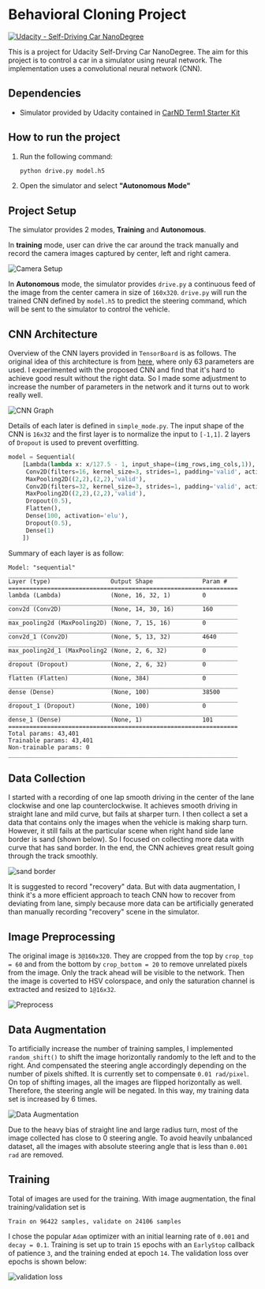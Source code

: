 # Behavioral Cloning Project

[![Udacity - Self-Driving Car NanoDegree](https://s3.amazonaws.com/udacity-sdc/github/shield-carnd.svg)](http://www.udacity.com/drive)

This is a project for Udacity Self-Drving Car NanoDegree. The aim for this project is to control a car in a simulator using neural network. The implementation uses a convolutional neural network (CNN).

## Dependencies

- Simulator provided by Udacity contained in [CarND Term1 Starter Kit](https://github.com/udacity/CarND-Term1-Starter-Kit)

## How to run the project

1. Run the following command:

    ``` bash
    python drive.py model.h5
    ```
2. Open the simulator and select **"Autonomous Mode"**

## Project Setup

The simulator provides 2 modes, **Training** and **Autonomous**.

In **training** mode, user can drive the car around the track manually and record the camera images captured by center, left and right camera. 

![Camera Setup](./demo_imgs/CameraSetup.png)

In **Autonomous** mode, the simulator provides `drive.py` a continuous feed of the image from the center camera in size of `160x320`. `drive.py` will run the trained CNN defined by `model.h5` to predict the steering command, which will be sent to the simulator to control the vehicle.

## CNN Architecture

Overview of the CNN layers provided in `TensorBoard` is as follows. The original idea of this architecture is from [here](https://github.com/xslittlegrass/CarND-Behavioral-Cloning), where only 63 parameters are used. I experimented with the proposed CNN and find that it's hard to achieve good result without the right data. So I made some adjustment to increase the number of parameters in the network and it turns out to work really well.

![CNN Graph](./demo_imgs/tensorboard_graph.png)

Details of each later is defined in `simple_mode.py`. The input shape of the CNN is `16x32` and the first layer is to normalize the input to `[-1,1]`. 2 layers of `Dropout` is used to prevent overfitting. 

``` python
model = Sequential(
    [Lambda(lambda x: x/127.5 - 1, input_shape=(img_rows,img_cols,1)),
     Conv2D(filters=16, kernel_size=3, strides=1, padding='valid', activation='elu'),
     MaxPooling2D((2,2),(2,2),'valid'),
     Conv2D(filters=32, kernel_size=3, strides=1, padding='valid', activation='elu'),
     MaxPooling2D((2,2),(2,2),'valid'),
     Dropout(0.5),
     Flatten(),
     Dense(100, activation='elu'),
     Dropout(0.5),
     Dense(1)
    ])
```

Summary of each layer is as follow:

``` shell
Model: "sequential"
_________________________________________________________________
Layer (type)                 Output Shape              Param #
=================================================================
lambda (Lambda)              (None, 16, 32, 1)         0
_________________________________________________________________
conv2d (Conv2D)              (None, 14, 30, 16)        160
_________________________________________________________________
max_pooling2d (MaxPooling2D) (None, 7, 15, 16)         0
_________________________________________________________________
conv2d_1 (Conv2D)            (None, 5, 13, 32)         4640
_________________________________________________________________
max_pooling2d_1 (MaxPooling2 (None, 2, 6, 32)          0
_________________________________________________________________
dropout (Dropout)            (None, 2, 6, 32)          0
_________________________________________________________________
flatten (Flatten)            (None, 384)               0
_________________________________________________________________
dense (Dense)                (None, 100)               38500
_________________________________________________________________
dropout_1 (Dropout)          (None, 100)               0
_________________________________________________________________
dense_1 (Dense)              (None, 1)                 101
=================================================================
Total params: 43,401
Trainable params: 43,401
Non-trainable params: 0
_________________________________________________________________
```

## Data Collection

I started with a recording of one lap smooth driving in the center of the lane clockwise and one lap counterclockwise. It achieves smooth driving in straight lane and mild curve, but fails at sharper turn. I then collect a set a data that contains only the images when the vehicle is making sharp turn. However, it still fails at the particular scene when right hand side lane border is sand (shown below). So I focused on collecting more data with curve that has sand border. In the end, the CNN achieves great result going through the track smoothly.

![sand border](./demo_imgs/SandBorder.PNG)

It is suggested to record "recovery" data. But with data augmentation, I think it's a more efficient approach to teach CNN how to recover from deviating from lane, simply because more data can be artificially generated than manually recording "recovery" scene in the simulator.

## Image Preprocessing

The original image is `3@160x320`. They are cropped from the top by `crop_top = 60` and from the bottom by `crop_bottom = 20` to remove unrelated pixels from the image. Only the track ahead will be visible to the network. Then the image is coverted to HSV colorspace, and only the saturation channel is extracted and resized to `1@16x32`. 

![Preprocess](./demo_imgs/PreProcessedImg.png)

## Data Augmentation

To artificially increase the number of training samples, I implemented `random_shift()` to shift the image horizontally randomly to the left and to the right. And compensated the steering angle accordingly depending on the number of pixels shifted. It is currently set to compensate `0.01 rad/pixel`. On top of shifting images, all the images are flipped horizontally as well. Therefore, the steering angle will be negated. In this way, my training data set is increased by 6 times.

![Data Augmentation](./demo_imgs/image_augment.png)

Due to the heavy bias of straight line and large radius turn, most of the image collected has close to 0 steering angle. To avoid heavily unbalanced dataset, all the images with absolute steering angle that is less than `0.001 rad` are removed.

## Training

Total of images are used for the training. With image augmentation, the final training/validation set is

``` shell
Train on 96422 samples, validate on 24106 samples
```

I chose the popular `Adam` optimizer with an initial learning rate of `0.001` and `decay = 0.1`. Training is set up to train `15` epochs with an `EarlyStop` callback of patience `3`, and the training ended at epoch `14`. The validation loss over epochs is shown below:

![validation loss](./demo_imgs/val_loss.png)
